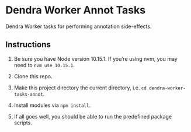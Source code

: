 # Dendra Worker Annot Tasks

Dendra Worker tasks for performing annotation side-effects.

## Instructions

1. Be sure you have Node version 10.15.1. If you’re using nvm, you may need to `nvm use 10.15.1`.

2. Clone this repo.

3. Make this project directory the current directory, i.e. `cd dendra-worker-tasks-annot`.

4. Install modules via `npm install`.

5. If all goes well, you should be able to run the predefined package scripts.
